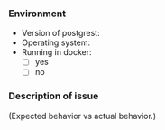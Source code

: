 ### Environment

* Version of postgrest:
* Operating system:
* Running in docker:
  * [ ] yes
  * [ ] no

### Description of issue

(Expected behavior vs actual behavior.)
